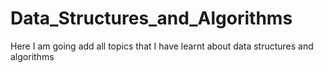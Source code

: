 # Data_Structures_and_Algorithms
Here I am going add all topics that I have learnt about data structures and algorithms
